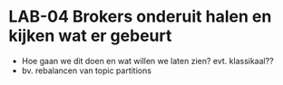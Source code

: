 # LAB-04 Brokers onderuit halen en kijken wat er gebeurt

-   Hoe gaan we dit doen en wat willen we laten zien? evt. klassikaal??
-   bv. rebalancen van topic partitions


